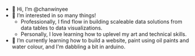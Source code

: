 - 👋 Hi, I’m @chanwinyee
- 👀 I’m interested in so many things!
  - Professionally, I find flow in building scaleable data solutions from data tables to data visualizations. 
  - Personally, I love learning how to uplevel my art and technical skills. 
- 🌱 I’m currently learning how to build a website, paint using oil paints and water colour, and I'm dabbling a bit in arduino.

<!---
chanwinyee/chanwinyee is a ✨ special ✨ repository because its `README.md` (this file) appears on your GitHub profile.
You can click the Preview link to take a look at your changes.
--->

